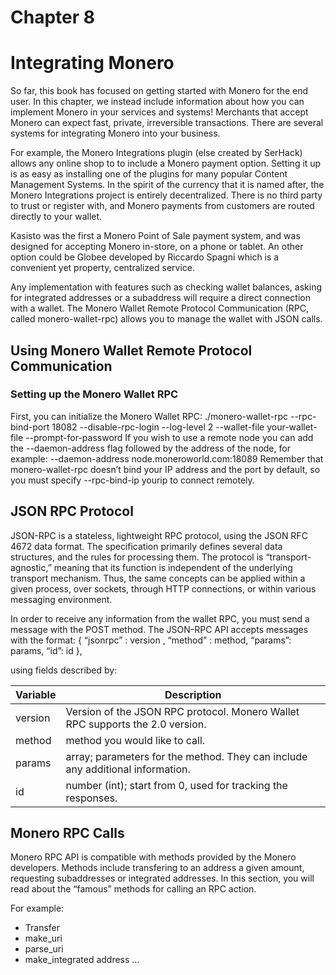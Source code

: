 # Chapter 8

# Integrating Monero

So far, this book has focused on getting started with Monero for the end user. In this chapter, we instead include information about how you can implement Monero in your services and systems!
Merchants that accept Monero can expect fast, private, irreversible transactions. There are several systems for integrating Monero into your business.

For example, the Monero Integrations plugin (else created by SerHack) allows any online shop to to include a Monero payment option. Setting it up is as easy as installing one of the plugins for many popular Content Management Systems. In the spirit of the currency that it is named after, the Monero Integrations project is entirely decentralized. There is no third party to trust or register with, and Monero payments from customers are routed directly to your wallet. 

Kasisto was the first a Monero Point of Sale payment system, and was designed for accepting Monero in-store, on a phone or tablet. An other option could be Globee developed by Riccardo Spagni which is a convenient yet property, centralized service.

Any implementation with features such as checking wallet balances, asking for integrated addresses or a subaddress will require a direct connection with a wallet. The Monero Wallet Remote Protocol Communication (RPC, called monero-wallet-rpc) allows you to manage the wallet with JSON calls.

## Using Monero Wallet Remote Protocol Communication
 
### Setting up the Monero Wallet RPC
 
First, you can initialize the Monero Wallet RPC:
    ./monero-wallet-rpc --rpc-bind-port 18082 --disable-rpc-login --log-level 2 --wallet-file
your-wallet-file --prompt-for-password
If you wish to use a remote node you can add the --daemon-address flag followed by the address of the node, for example:
--daemon-address node.moneroworld.com:18089
Remember that monero-wallet-rpc doesn’t bind your IP address and the port by default, so you must specify --rpc-bind-ip yourip to connect remotely.

## JSON RPC Protocol

JSON-RPC is a stateless, lightweight RPC protocol, using the JSON RFC 4672 data format. The specification primarily defines several data structures, and the rules for processing them. The protocol is “transport-agnostic,” meaning that its function is independent of the underlying transport mechanism. Thus, the same concepts can be applied within a given process, over sockets, through HTTP connections, or within various messaging environment.

In order to receive any information from the wallet RPC, you must send a message with the POST method. The JSON-RPC API accepts messages with the format:
{ “jsonrpc” : version , “method” : method, “params”: params, “id”: id },

using fields described by:

| Variable | Description |
| --- | --- |
| version | Version of the JSON RPC protocol. Monero Wallet RPC supports the 2.0 version.
| method | method you would like to call.
| params | array; parameters for the method. They can include any additional information.
| id | number (int); start from 0, used for tracking the responses.

## Monero RPC Calls

Monero RPC API is compatible with methods provided by the Monero developers. Methods include transfering to an address a given amount, requesting subaddresses or integrated addresses. In this section, you will read about the “famous” methods for calling an RPC action.

For example: 
- Transfer
- make_uri
- parse_uri
- make_integrated address
...


